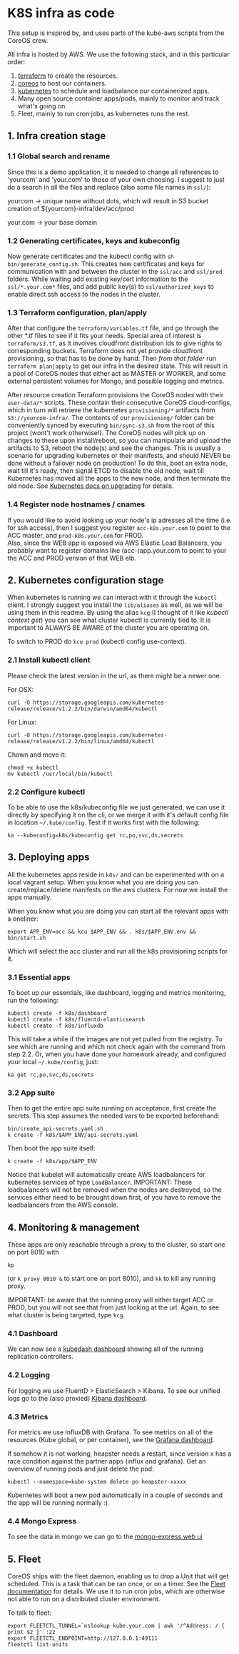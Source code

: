# K8S infra as code

This setup is inspired by, and uses parts of the kube-aws scripts from the CoreOS crew.

All infra is hosted by AWS. We use the following stack, and in this particular order:

1. [terraform](http://terraform.io) to create the resources.
2. [coreos](http://coreos.com) to host our containers.
3. [kubernetes](http://kubernetes.io) to schedule and loadbalance our containerized apps.
4. Many open source container apps/pods, mainly to monitor and track what's going on.
5. Fleet, mainly to run cron jobs, as kubernetes runs the rest.

## 1. Infra creation stage

### 1.1 Global search and rename

Since this is a demo application, it is needed to change all references to 'yourcom' and 'your.com' to those of your own choosing.
I suggest to just do a search in all the files and replace (also some file names in `ssl/`):

yourcom -> unique name without dots, which will result in S3 bucket creation of ${yourcom}-infra/dev/acc/prod

your.com -> your base domain

### 1.2 Generating certificates, keys and kubeconfig

Now generate certificates and the kubectl config with `sh bin/generate_config.sh`. This creates new certificates and keys for communication with and between the cluster in the `ssl/acc` and `ssl/prod` folders.
While waiting add existing key/cert information to the `ssl/*.your.com*` files, and add public key(s) to `ssl/authorized_keys` to enable direct ssh access to the nodes in the cluster.

### 1.3 Terraform configuration, plan/apply

After that configure the `terraform/variables.tf` file, and go through the other \*.tf files to see if it fits your needs.
Special area of interest is `terraform/s3.tf`, as it involves cloudfront distribution ids to give rights to corresponding buckets.
Terraform does not yet provide cloudfront provisioning, so that has to be done by hand.
Then *from that folder* run `terraform plan|apply` to get our infra in the desired state. This will result in a pool of CoreOS nodes that either act as MASTER or WORKER, and some external persistent volumes for Mongo, and possible logging and metrics.

After resource creation Terraform provisions the CoreOS nodes with their `user-data/*` scripts. These contain their consecutive CoreOS cloud-configs, which in turn will retrieve the kubernetes `provisioning/*` artifacts from `S3://yourcom-infra/`. The contents of our `provisioning/` folder can be conveniently synced by executing `bin/sync-s3.sh` from the root of this project (wont't work otherwise!).
The CoreOS nodes will pick up on changes to these upon install/reboot, so you can manipulate and upload the artifacts to S3, reboot the node(s) and see the changes. This is usually a scenario for upgrading kubernetes or their manifests, and should NEVER be done without a failover node on production!
To do this, boot an extra node, wait till it's ready, then signal ETCD to disable the old node, wait till Kubernetes has moved all the apps to the new node, and then terminate the old node. See [Kubernetes docs on upgrading](https://coreos.com/kubernetes/docs/latest/kubernetes-upgrade.html) for details.

### 1.4 Register node hostnames / cnames

If you would like to avoid looking up your node's ip adresses all the time (i.e. for ssh access), then I suggest you register `acc-k8s.your.com` to point to the ACC master, and `prod-k8s.your.com` for PROD.  
Also, since the WEB app is exposed via AWS Elastic Load Balancers, you probably want to register domains like (acc-)app.your.com to point to your the ACC and PROD version of that WEB elb.
 
## 2. Kubernetes configuration stage

When kubernetes is running we can interact with it through the `kubectl` client. I strongly suggest you install the `lib/aliases` as well, as we will be using them in this readme.
By using the alias `kcg` (I thought of it like _kubectl context get_) you can see what cluster kubectl is currently tied to. It is important to ALWAYS BE AWARE of the cluster you are operating on.

To switch to PROD do `kcu prod` (kubectl config use-context).

### 2.1 Install kubectl client

Please check the latest version in the url, as there might be a newer one.

For OSX:

    curl -O https://storage.googleapis.com/kubernetes-release/release/v1.2.2/bin/darwin/amd64/kubectl

For Linux:

    curl -O https://storage.googleapis.com/kubernetes-release/release/v1.2.2/bin/linux/amd64/kubectl

Chown and move it:

    chmod +x kubectl
    mv kubectl /usr/local/bin/kubectl

### 2.2 Configure kubectl

To be able to use the k8s/kubeconfig file we just generated, we can use it directly by specifying it on the cli, or we merge it with it's default config file in location `~/.kube/config`.
Test if it works first with the following:

    ka --kubeconfig=k8s/kubeconfig get rc,po,svc,ds,secrets

## 3. Deploying apps

All the kubernetes apps reside in `k8s/` and can be experimented with on a local vagrant setup. When you know what you are doing you can create/replace/delete manifests on the aws clusters.
For now we install the apps manually.

When you know what you are doing you can start all the relevant apps with a oneliner:

    export APP_ENV=acc && kcu $APP_ENV && . k8s/$APP_ENV.env && bin/start.sh
    
Which will select the acc cluster and run all the k8s provisioning scripts for it.    

### 3.1 Essential apps

To boot up our essentials, like dashboard, logging and metrics monitoring, run the following:

    kubectl create -f k8s/dashboard
    kubectl create -f k8s/fluentd-elasticsearch
    kubectl create -f k8s/influxdb

This will take a while if the images are not yet pulled from the registry.
To see which are running and which not check again with the command from step 2.2.
Or, when you have done your homework already, and configured your local `~/.kube/config`, just:

    ka get rc,po,svc,ds,secrets

### 3.2 App suite

Then to get the entire app suite running on acceptance, first create the secrets.
This step assumes the needed vars to be exported beforehand:

    bin/create_api-secrets.yaml.sh
    k create -f k8s/$APP_ENV/api-secrets.yaml

Then boot the app suite itself:

    k create -f k8s/app/$APP_ENV

Notice that kubelet will automatically create AWS loadbalancers for kubernetes services of type `LoadBalancer`.
IMPORTANT: These loadbalancers will not be removed when the nodes are destroyed, so the services either need to be brought down first, of you have to remove the loadbalancers from the AWS console.

## 4. Monitoring & management

These apps are only reachable through a proxy to the cluster, so start one on port 8010 with

    kp

(or `k proxy 8010 &` to start one on port 8010), and `kk` to kill any running proxy.

IMPORTANT: be aware that the running proxy will either target ACC or PROD, but you will not see that from just looking at the url.
Again, to see what cluster is being targeted, type `kcg`.

### 4.1 Dashboard

We can now see a [kubedash dashboard](http://localhost:8001/api/v1/proxy/namespaces/kube-system/services/kubernetes-dashboard/) showing all of the running replication controllers.

### 4.2 Logging

For logging we use FluentD > ElasticSearch > Kibana.
To see our unified logs go to the (also proxied) [Kibana dashboard](http://localhost:8001/api/v1/proxy/namespaces/kube-system/services/kibana-logging/).

### 4.3 Metrics

For metrics we use InfluxDB with Grafana. To see metrics on all of the resources (Kube global, or per container), see the [Grafana dashboard](http://localhost:8001/api/v1/proxy/namespaces/kube-system/services/monitoring-grafana/).

If somehow it is not working, heapster needs a restart, since version x has a race condition against the partner apps (influx and grafana). Get an overview of running pods and just delete the pod:

    kubectl --namespace=kube-system delete po heapster-xxxxx

Kubernetes will boot a new pod automatically in a couple of seconds and the app will be running normally :)

### 4.4 Mongo Express

To see the data in mongo we can go to the [mongo-express web ui](http://localhost:8001/api/v1/proxy/namespaces/default/services/mongo-express/)

## 5. Fleet

CoreOS ships with the fleet daemon, enabling us to drop a Unit that will get scheduled. This is a task that can be ran once, or on a timer. See the [Fleet documentation](https://coreos.com/fleet/docs/latest/) for details. We use it to run cron jobs, which are otherwise not able to run on a distributed cluster environment.

To talk to fleet:

    export FLEETCTL_TUNNEL=`nslookup kube.your.com | awk '/^Address: / { print $2 }'`:22
    export FLEETCTL_ENDPOINT=http://127.0.0.1:49111
    fleetctl list-units
